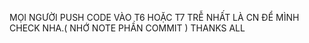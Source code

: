 MỌI NGƯỜI PUSH CODE VÀO T6 HOẶC T7 TRỄ NHẤT LÀ CN ĐỂ MÌNH CHECK NHA.( NHỚ NOTE PHẦN COMMIT )
                   THANKS ALL
